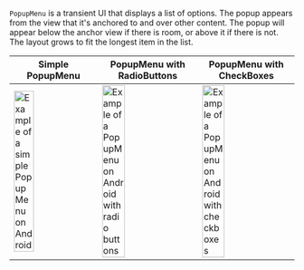 `PopupMenu` is a transient UI that displays a list of options. The popup appears from the view that it's anchored to and over other content. The popup will appear below the anchor view if there is room, or above it if there is not. The layout grows to fit the longest item in the list.

<!-- prettier-ignore-start -->
| Simple PopupMenu | PopupMenu with RadioButtons  | PopupMenu with CheckBoxes |
| --- | --- | --- |
| <img src="https://static2.sharepointonline.com/files/fabric/fabric-website/images/controls/android/surfaces/popup_menu_simple.jpg" alt="Example of a simple PopupMenu on Android" style="width: 50%;" /> | <img src="https://static2.sharepointonline.com/files/fabric/fabric-website/images/controls/android/surfaces/popup_menu_radio_buttons.jpg" alt="Example of a PopupMenu on Android with radio buttons" style="width: 50%;" /> | <img src="https://static2.sharepointonline.com/files/fabric/fabric-website/images/controls/android/surfaces/popup_menu_checkboxes.jpg" alt="Example of a PopupMenu on Android with checkboxes" style="width: 50%;" /> |
<!-- prettier-ignore-end -->
